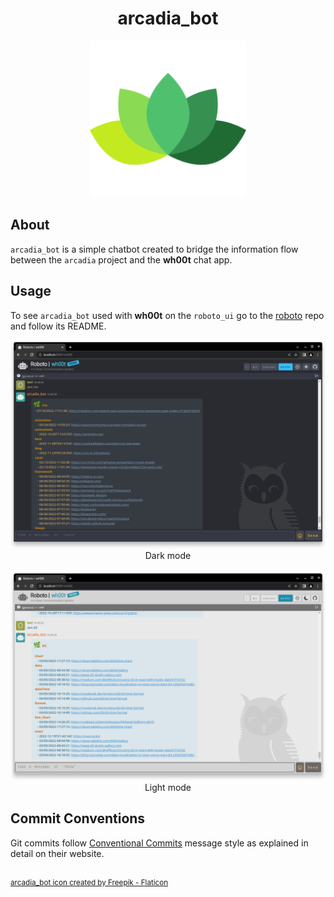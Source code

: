 <h1 align="center">arcadia_bot</h1>

<div align="center">
	<img src="assets/arcadia_bot.png" width="250" title="arcadia logo">
</div>

## About
`arcadia_bot` is a simple chatbot created to bridge the information flow between the `arcadia` project and the **wh00t** chat app.

## Usage
To see `arcadia_bot` used with **wh00t** on the `roboto_ui` go to the [roboto](https://github.com/roboto84/roboto) repo and follow its README.

<div align="center">
	<img src="assets/arcadia_bot_1.png" title="arcadia_bot dark mode">
    <br/>
    Dark mode
    <br/><br/>
    <img src="assets/arcadia_bot_2.png" title="arcadia_bott light mode">
    <br/>
    Light mode
</div>

## Commit Conventions
Git commits follow [Conventional Commits](https://www.conventionalcommits.org) message style as explained in detail on their website.

<br/>
<sup>
    <a href="https://www.flaticon.com/free-icons/leaf" title="leaf icons">
        arcadia_bot icon created by Freepik - Flaticon
    </a>
</sup>
